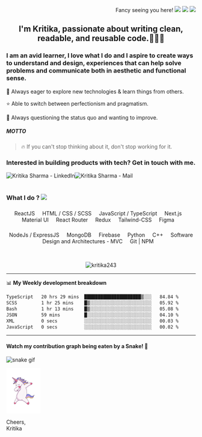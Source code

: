 <!--### Hi there 👋 

<!--
**kritika243/kritika243** is a ✨ _special_ ✨ repository because its `README.md` (this file) appears on your GitHub profile.

Here are some ideas to get you started:

- 🔭 I’m currently working on ...
- 🌱 I’m currently learning ...
- 👯 I’m looking to collaborate on ...
- 🤔 I’m looking for help with ...
- 💬 Ask me about ...
- 📫 How to reach me: ... <img src="https://raw.githubusercontent.com/ABSphreak/ABSphreak/master/gifs/Hi.gif" width="30px">
- 😄 Pronouns: ...
- ⚡ Fun fact: ...
-->
<!-- # Namaste🙏 I am Kritika Sharma  -->
<!-- Fancy seeing you here! <img src="https://raw.githubusercontent.com/aemmadi/aemmadi/master/wave.gif" width="30px">
![visitors](https://visitor-badge.glitch.me/badge?page_id=kritika243)
 -->
<!-- <img src="https://rishavanand.github.io/static/images/greetings.gif" align="center" style="width: 60%, height: 300px" />
</br>
 -->
<!-- <p>
 <img align="left" src="https://rishavanand.github.io/static/images/greetings.gif"/>
 </p>
  -->


<p align="right">
 Fancy seeing you here! <img src="https://raw.githubusercontent.com/aemmadi/aemmadi/master/wave.gif" width="30px">
<img src="https://komarev.com/ghpvc/?username=kritika243&style=plastic&label=Views"><img>
<img src="https://badges.pufler.dev/visits/kritika243/kritika243?color=black&logo=github" />
</p>
  

## <p align='center'>I'm Kritika, passionate about writing clean, readable, and reusable code.👩🏻‍💻</p>
### <p> I am an avid learner, I love what I do and I aspire to create ways to understand and design, experiences that can help solve problems and communicate both in aesthetic and functional sense.</p>

🎯 Always eager to explore new technologies & learn things from others.

⭐ Able to switch between perfectionism and pragmatism.

🙌 Always questioning the status quo and wanting to improve.


<!-- Fancy seeing you here! <img src="https://raw.githubusercontent.com/aemmadi/aemmadi/master/wave.gif" width="30px">
![visitors](https://visitor-badge.glitch.me/badge?page_id=kritika243) -->

##### MOTTO

> 🔥 If you can't stop thinking about it, don't stop working for it.

### <p>Interested in building products with tech? Get in touch with me.</p>
<a href="https://linkedin.com/in/kritika243">
  <img align="left" alt="Kritika Sharma - LinkedIn" src="https://img.shields.io/badge/LinkedIn-0077B5?style=for-the-badge&logo=linkedin&logoColor=white"/>
</a>
<a href="mailto:24kritiksharma24@gmail.com">
  <img align="left" alt="Kritika Sharma - Mail" src="https://img.shields.io/badge/Gmail-D14836?style=for-the-badge&logo=gmail&logoColor=white"/>
</a>
<br/>
<br/> 

<h3> What I do ? <img src = "https://media2.giphy.com/media/QssGEmpkyEOhBCb7e1/giphy.gif?cid=ecf05e47a0n3gi1bfqntqmob8g9aid1oyj2wr3ds3mg700bl&rid=giphy.gif" width = 32px> </h3>
 
###
<p align="center"> 
ReactJS &nbsp; &nbsp;
HTML / CSS / SCSS &nbsp; &nbsp;
JavaScript / TypeScript &nbsp; &nbsp;
Next.js &nbsp; &nbsp;
Material UI &nbsp; &nbsp;
React Router &nbsp; &nbsp;
Redux &nbsp; &nbsp;
Tailwind-CSS &nbsp; &nbsp;
Figma &nbsp; &nbsp;
 </p>
 
###
 <p align="center"> 
NodeJs / ExpressJS &nbsp; &nbsp;
MongoDB &nbsp; &nbsp;
Firebase &nbsp; &nbsp;
Python &nbsp; &nbsp;
C++ &nbsp; &nbsp;
Software Design and Architectures - MVC &nbsp; &nbsp;
Git | NPM &nbsp; &nbsp;
 </p>
 
 <br/>

<p align='center'><img align="center" src="https://github-readme-stats.vercel.app/api/top-langs?username=kritika243&show_icons=true&locale=en&layout=compact" alt="kritika243" /></p>



---


📊 **My Weekly development breakdown**
<!--START_SECTION:waka-->

```text
TypeScript   20 hrs 29 mins  █████████████████████▒░░░   84.84 %
SCSS         1 hr 25 mins    █▒░░░░░░░░░░░░░░░░░░░░░░░   05.92 %
Bash         1 hr 13 mins    █▒░░░░░░░░░░░░░░░░░░░░░░░   05.08 %
JSON         59 mins         █░░░░░░░░░░░░░░░░░░░░░░░░   04.10 %
XML          0 secs          ░░░░░░░░░░░░░░░░░░░░░░░░░   00.03 %
JavaScript   0 secs          ░░░░░░░░░░░░░░░░░░░░░░░░░   00.02 %
```

<!--END_SECTION:waka-->

-------


#### Watch my contribution graph being eaten by a Snake! 🐍

![snake gif](https://github.com/kritika243/kritika243/blob/output/github-contribution-grid-snake.gif)

<img src="https://raw.githubusercontent.com/jankee31/jankee31/master/intro.gif" width="90px" align="center">

Cheers,  
Kritika



